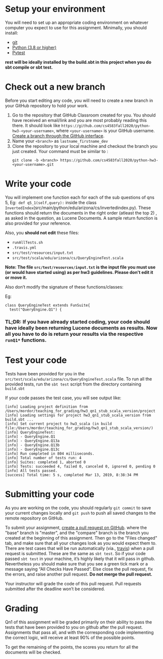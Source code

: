 # Setup your environment

You will need to set up an appropriate coding environment on whatever computer
you expect to use for this assignment.
Minimally, you should install:
 
* [git](https://git-scm.com/downloads)
* [Python (3.8 or higher)](https://www.python.org/)
* [Pytest](https://docs.pytest.org/en/stable/)

**rest will be ideally installed by the build.sbt in this project when you do sbt compile or sbt test.**

# Check out a new branch

Before you start editing any code, you will need to create a new branch in your
GitHub repository to hold your work.

1. Go to the repository that GitHub Classroom created for you. You should have received an email/link and you are most probably reading this there. It should look like
`https://github.com/cs4583fall2020/python-hw3-<your-username>`, where
`<your-username>` is your GitHub username. 
[Create a branch through the GitHub interface](https://help.github.com/articles/creating-and-deleting-branches-within-your-repository/).
2. Name your `<branch>` as `lastname_firstname_dev`
2. Clone the repository to your local machine and checkout the branch you
just created. Your command must be similar to :
   ```
   git clone -b <branch> https://github.com/cs4583fall2020/python-hw3-<your-username>.git
   ```

# Write your code

You will implement one function each for each of the sub questions of qns 5, Eg:` def q5_1(self,query):` inside 
the class `InvertedIndex`(src/main/python/edu/arizona/cs/invertedindex.py). These functions should return the documents in the right order (atleast the top 2) , as asked in the question, as Lucene Documents. 
A sample return function is also provided for your reference. 

Also, you **should not edit** these files:
- `runAllTests.sh`
- `.travis.yml`
- `src/test/resources/input.txt`
- `src/test/scala/edu/arizona/cs/QueryEngineTest.scala`

**Note: The file `src/test/resources/input.txt` is the input file you must use (or would have started using) as per hw3 guidelines. Please don't edit it or move it.**

Also don’t modify the signature of these functions/classes:

Eg:

```
class QueryEngineTest extends FunSuite{
  test("QueryEngine.Q1") {
```


### TL;DR: If you have already started coding, your code should have ideally been returning Lucene documents as results. Now all you have to do is return your results via the respective `runQ1*` functions.

# Test your code

Tests have been provided for you in the `src/test/scala/edu/arizona/cs/QueryEngineTest.scala` file.
To run all the provided tests, run the ``sbt test`` script from the directory containing `build.sbt`

If your code passes the test case, you will see output like:
```
[info] Loading project definition from /Users/mordor/teaching_for_grading/hw3_qn1_stub_scala_version/project
[info] Loading settings for project hw3_qn1_stub_scala_version from build.sbt ...
[info] Set current project to hw3_scala (in build file:/Users/mordor/teaching_for_grading/hw3_qn1_stub_scala_version/)
[info] QueryEngineTest:
[info] - QueryEngine.Q1
[info] - QueryEngine.Q13a
[info] - QueryEngine.Q13b
[info] - QueryEngine.Q13c
[info] Run completed in 804 milliseconds.
[info] Total number of tests run: 4
[info] Suites: completed 1, aborted 0
[info] Tests: succeeded 4, failed 0, canceled 0, ignored 0, pending 0
[info] All tests passed.
[success] Total time: 5 s, completed Mar 13, 2019, 8:38:34 PM
```

# Submitting your code

As you are working on the code, you should regularly `git commit` to save your
current changes locally and `git push` to push all saved changes to the remote
repository on GitHub.    

To submit your assignment,
[create a pull request on GitHub](https://help.github.com/articles/creating-a-pull-request/#creating-the-pull-request).
where the "base" branch is "master", and the "compare" branch is the branch you
created at the beginning of this assignment.
Then go to the "Files changed" tab, and make sure that all your changes look as you would expect them
to.
There are test cases that will be run automatically (via., [travis](https://travis-ci.com/))
when a pull request is submitted. 
These are the same as `sbt test`. 
So if your code passed `sbt test` in your machine, 
it’s highly likely that it will pass in github. Nevertheless 
you should make sure that you see a green tick mark or a message 
saying “All Checks Have Passed”. Else close the pull request, fix the errors, and raise another pull request.
**Do not merge the pull request.**

Your instructor will grade the code of this pull request. 
Pull requests submitted after the deadline won’t be considered.

# Grading

Qn1 of this assignment will be graded primarily on their ability to pass the tests that
have been provided to you on github after the pull request.
Assignments that pass all, and with the corresponding code implementing the correct logic, will receive at least 90% of the
possible points.

To get the remaining of the points, the scores you return for all the documents will be checked.
